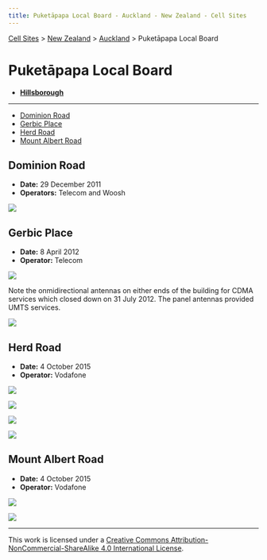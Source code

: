 ```yaml
---
title: Puketāpapa Local Board - Auckland - New Zealand - Cell Sites
---
```


[Cell Sites](../../../) > [New Zealand](../../) > [Auckland](../) > Puketāpapa Local Board

# Puketāpapa Local Board

* **[Hillsborough](./hillsborough)**

---

* [Dominion Road](#dominion-road)
* [Gerbic Place](#gerbic-place)
* [Herd Road](#herd-road)
* [Mount Albert Road](#mount-albert-road)

## Dominion Road

* **Date:** 29 December 2011
* **Operators:** Telecom and Woosh

![](https://f001.backblazeb2.com/file/CellSites/NZ/AUK/Puket%C4%81papa/20111229-114743.jpg)

## Gerbic Place

* **Date:** 8 April 2012
* **Operator:** Telecom

![](https://f001.backblazeb2.com/file/CellSites/NZ/AUK/Puket%C4%81papa/20120408-135515.jpg)

Note the onmidirectional antennas on either ends of the building for CDMA services which closed down on 31 July 2012. The panel antennas provided UMTS services.

![](https://f001.backblazeb2.com/file/CellSites/NZ/AUK/Puket%C4%81papa/20120408-135138.jpg)

## Herd Road

* **Date:** 4 October 2015
* **Operator:** Vodafone

![](https://f001.backblazeb2.com/file/CellSites/NZ/AUK/Puket%C4%81papa/20151004-150558.jpg)

![](https://f001.backblazeb2.com/file/CellSites/NZ/AUK/Puket%C4%81papa/20151004-145556.jpg)

![](https://f001.backblazeb2.com/file/CellSites/NZ/AUK/Puket%C4%81papa/20151004-145730.jpg)

![](https://f001.backblazeb2.com/file/CellSites/NZ/AUK/Puket%C4%81papa/20151004-145821.jpg)

## Mount Albert Road

* **Date:** 4 October 2015
* **Operator:** Vodafone

![](https://f001.backblazeb2.com/file/CellSites/NZ/AUK/Puket%C4%81papa/20151004-153147.jpg)

![](https://f001.backblazeb2.com/file/CellSites/NZ/AUK/Puket%C4%81papa/20151004-152450.jpg)

---

This work is licensed under a [Creative Commons Attribution-NonCommercial-ShareAlike 4.0 International License](http://creativecommons.org/licenses/by-nc-sa/4.0/).
